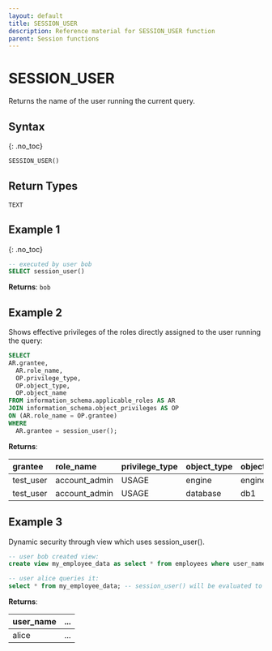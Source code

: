 ```yaml
---
layout: default
title: SESSION_USER
description: Reference material for SESSION_USER function
parent: Session functions
---
```

# SESSION_USER

Returns the name of the user running the current query.

## Syntax
{: .no_toc}

```sql
SESSION_USER()
```

## Return Types
`TEXT`

## Example 1
{: .no_toc}
```sql
-- executed by user bob
SELECT session_user()
```

**Returns**: `bob`

## Example 2
Shows effective privileges of the roles directly assigned to the user running the query:

```sql
SELECT
AR.grantee,
  AR.role_name,
  OP.privilege_type,
  OP.object_type,
  OP.object_name
FROM information_schema.applicable_roles AS AR
JOIN information_schema.object_privileges AS OP
ON (AR.role_name = OP.grantee)
WHERE
  AR.grantee = session_user();
```

**Returns**: 

| grantee   | role_name     | privilege_type | object_type | object_name |
|:----------|:--------------|:---------------|:------------|:------------|
| test_user | account_admin | USAGE | engine | engine1 | 
| test_user | account_admin | USAGE | database | db1 |

## Example 3

Dynamic security through view which uses session_user().

```sql
-- user bob created view:
create view my_employee_data as select * from employees where user_name = session_user();

-- user alice queries it:
select * from my_employee_data; -- session_user() will be evaluated to 'alice' for this query
```

**Returns**: 

| user_name   | ...   | 
|:------------|:-------------------|
| alice |... | 
